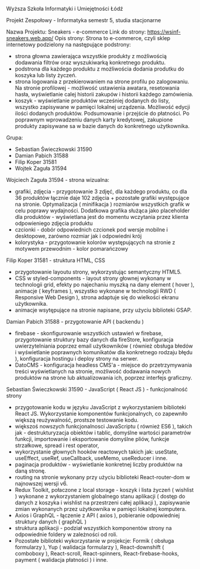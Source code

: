 Wyższa Szkoła Informatyki i Umiejętności Łódź


Projekt Zespołowy - Informatyka semestr 5, studia stacjonarne


Nazwa Projektu: Sneakers - e-commerce
Link do strony: https://wsinf-sneakers.web.app/
Opis strony: 
Strona to e-commerce, czyli sklep internetowy podzielony na następujące podstrony:
- strona głowna zawierająca wszystkie produkty z możliwością dodawania filtrów oraz wyszukiwarką konkretnego produktu.
- podstrona dla każdego produktu z możliwościa dodania produtku do koszyka lub listy życzeń.
- strona logowania z przekierowaniem na strone profilu po zalogowaniu. Na stronie profilowej - możliwość ustawienia awatara, resetowania hasła, wyświetlanie calej historii zakupów i historii każdego zamówienia.
- koszyk - wyświetlanie produktów wcześniej dodanych do listy, wszystko zapisywane w pamięci lokalnej urządzenia. Możliwość edycji ilości dodanych produktów. Podsumowanie i przejście do płatności. Po poprawnym wprowadzeniu danych karty kredytowej, zakupione produkty zapisywane sa w bazie danych do konkretnego użytkownika.


Grupa:
- Sebastian Świeczkowski 31590
- Damian Pabich 31588
- Filip Koper 31581
- Wojtek Zaguła 31594


Wojciech Zaguła 31594 - strona wizualna:
- grafiki, zdjęcia - przygotowanie 3 zdjęć, dla każdego produktu, co dla 36 produktów łącznie daje 102 zdjęcia + pozostałe grafiki występujące na stronie.            Optymalizacja ( minifikacja ) rozmiarów wszystkich grafik w celu poprawy wydajności. Dodatkowa grafika służąca jako placeholder dla produktów - wyświetlana jest do momentu wczytania przez klienta odpowieniego zdjęcia produktu
- czcionki - dobór odpowiednich czcionek pod wersje mobilne i desktopowe, zarówno rozmiar jak i odpowiedni krój
- kolorystyka - przygotowanie kolorów występujących na stronie z motywem przewodnim - kolor pomarańczowy


Filip Koper 31581 - struktura HTML, CSS
- przygotowanie layoutu strony, wykorzystując semantyczny HTML5.
- CSS w styled-components - layout strony głownej wykonany w technologii grid, efekty po najechaniu myszką na dany element ( hover ), animacje ( keyframes ), wszystko wykonane w technologii RWD ( Responsive Web Design ), strona adaptuje się do wielkości ekranu użytkownika.
- animacje wsytępujące na stronie napisane, przy użyciu biblioteki GSAP.


Damian Pabich 31588 - przygotowanie API ( backendu )
- firebase - skonfigurowanie wszystkich ustawień w firebase, przygotowanie struktury bazy danych dla fireStore, konfiguracja uwierzytelniania poprzez email użytkowników         ( również obsługa błedów i wyświetlanie poprawnych komunikatów dla konkretnego rodzaju błędu ), konfiguracja hostingu i deploy strony na serwer.
- DatoCMS - konfiguracja headless CMS'a - miejsce do przetrzymywania treści wyświetlanych na stronie,
	możliwość dodawania nowych produktów na strone lub aktualizowania ich, poprzez interfejs graficzny.


Sebastian Świeczkowski 31590 - JavaScript ( React JS ) - funkcjonalność strony
- przygotowanie kodu w języku JavaScript z wykorzystaniem biblioteki React JS. 
	Wykorzystanie komponentów funkcjonalnych, co zapewniło większą reużywalność, prostsze testowanie kodu.
- większoś nowszych funkcjonalnosci JavaScriptu ( również ES6 ), takich jak - destrukturyzacja obiektów i tablic, domyślne wartości parametrów funkcji, importowanie i eksportowanie domyślne pliów, funkcje strzałkowe, spread i rest operator, 
- wykorzystanie głownych hooków reactowych takich jak: useState, useEffect, useRef, useCallback, useMemo, useReducer i inne.
- paginacja produktów - wyświetlanie konkretnej liczby produktów na daną stronę.
- routing na stronie wykonany przy użyciu biblioteki React-router-dom w najnowszej wersji v6.	
- Redux Toolkit, połaczone z local storage - koszyk i lista życzeń ( wishlist ) wykonane z wykorzystaniem globalnego stanu aplikacji ( dostęp do danych z koszyka i wishlist na przestrzeni całej aplikacji ), zapisywanie zmian wykonanych przez użytkownika w pamięci lokalnej komputera. 
- Axios i GraphQL - łączenie z API ( axios ), pobieranie odpowiedniej struktury danych ( graphQL )
- struktura aplikacji - podział wszystkich komponentów strony na odpowiednie foldery w zależności od roli.
- Pozostałe biblioteki wykorzystanie w projekcje: Formik ( obsługa formularzy ), Yup ( walidacja formularzy ), React-downshift ( comboboxy ), React-scroll, React-spinners, 
React-firebase-hooks, payment ( walidacja płatności ) i inne.   
